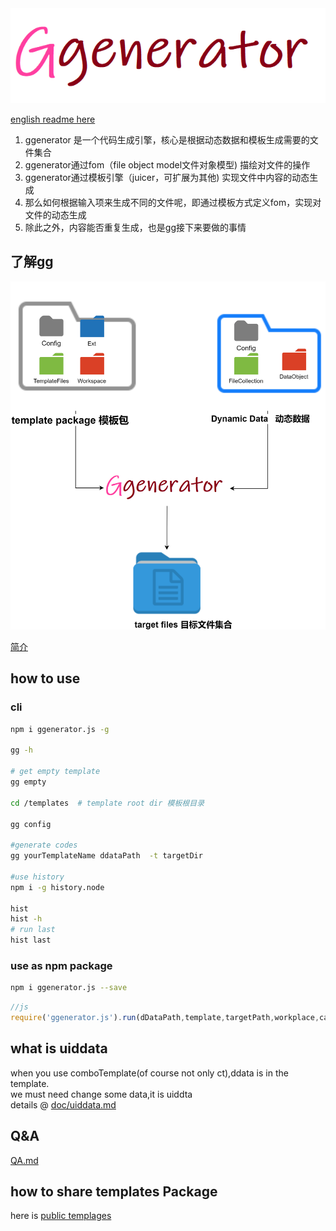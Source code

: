 <div align=center><img src="https://raw.githubusercontent.com/aceunlonely/ggenerator/master/doc/ggenerator.png"/></div>

[english readme here](./readme_en.md)

1. ggenerator 是一个代码生成引擎，核心是根据动态数据和模板生成需要的文件集合
2. ggenerator通过fom（file object model文件对象模型) 描绘对文件的操作
3. ggenerator通过模板引擎（juicer，可扩展为其他) 实现文件中内容的动态生成
4. 那么如何根据输入项来生成不同的文件呢，即通过模板方式定义fom，实现对文件的动态生成
5. 除此之外，内容能否重复生成，也是gg接下来要做的事情

## 了解gg

![](./doc/sundry/ggenerator.png)

[简介](./doc/core.md)

## how to use 
### cli
```bash
npm i ggenerator.js -g

gg -h

# get empty template
gg empty

cd /templates  # template root dir 模板根目录

gg config 

#generate codes 
gg yourTemplateName ddataPath  -t targetDir

#use history
npm i -g history.node

hist
hist -h
# run last
hist last
```

### use as npm package

```bash
npm i ggenerator.js --save
```

```js
//js
require('ggenerator.js').run(dDataPath,template,targetPath,workplace,callback)
```

## what is uiddata
when you use comboTemplate(of course not only ct),ddata is in the template.  
we must need change some data,it is uiddta  
details @ [doc/uiddata.md](doc/uiddata.md)

## Q&A
[QA.md](QA.md)


## how to share templates Package
here is [public templages](https://github.com/aceunlonely/ggenerator-templates)
